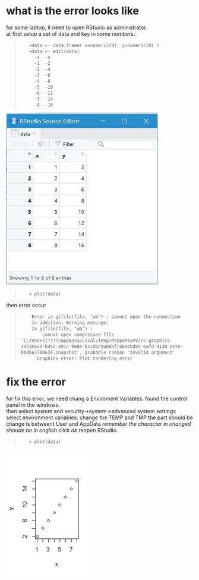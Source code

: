 # what is the error looks like   
for some labtop, it need to open RStudio as administrator.   
at first setup a set of data and key in some numbers.    
>        >data <- data.frame( x=numeric(0), y=numeric(0) )   
>        >data <- edit(data)
>          -x  -y
>          -1  -2
>          -2  -4
>          -3  -6
>          -4  -8
>          -5  -10
>          -6  -12
>          -7  -14
>          -8  -16
![seted data set](https://github.com/tuxiaoyue/fix-plot-error-in-RStudio/blob/master/set%20data.JPG)    
>        > plot(data)
    
then error occur
>         Error in gzfile(file, "wb") : cannot open the connection
>         In addition: Warning message:
>         In gzfile(file, "wb") :
>             cannot open compressed file 'C:/Users/????/AppData/Local/Temp/Rtmp4M1uVV/rs-graphics-2423e4a9-b452-491c-808e-bccdbc9a08bf/464bbd85-6afd-4130-ae7e-b04b67700634.snapshot', probable reason 'Invalid argument'
>           Graphics error: Plot rendering error    


# fix the error
for fix this error, we need chang a Enviroment Variables.
found the control panel in the windows.   
than select system and security->system->advanced system settings   
select environment variables.
change the TEMP and TMP
the part should be change is betweent User and AppData
*remember the character in changed shoude be in english*
click *ok*
reopen RStudio
>        > plot(data)
![seted data set](https://github.com/tuxiaoyue/fix-plot-error-in-RStudio/blob/master/Rplot07.png?raw=true)
